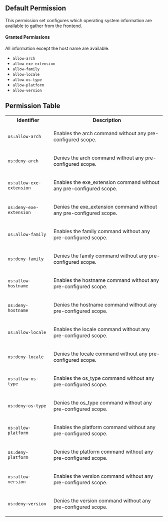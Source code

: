 ## Default Permission

This permission set configures which operating system information are available
to gather from the frontend.

#### Granted Permissions

All information except the host name are available.

-   `allow-arch`
-   `allow-exe-extension`
-   `allow-family`
-   `allow-locale`
-   `allow-os-type`
-   `allow-platform`
-   `allow-version`

## Permission Table

<table>
<tr>
<th>Identifier</th>
<th>Description</th>
</tr>

<tr>
<td>

`os:allow-arch`

</td>
<td>

Enables the arch command without any pre-configured scope.

</td>
</tr>

<tr>
<td>

`os:deny-arch`

</td>
<td>

Denies the arch command without any pre-configured scope.

</td>
</tr>

<tr>
<td>

`os:allow-exe-extension`

</td>
<td>

Enables the exe_extension command without any pre-configured scope.

</td>
</tr>

<tr>
<td>

`os:deny-exe-extension`

</td>
<td>

Denies the exe_extension command without any pre-configured scope.

</td>
</tr>

<tr>
<td>

`os:allow-family`

</td>
<td>

Enables the family command without any pre-configured scope.

</td>
</tr>

<tr>
<td>

`os:deny-family`

</td>
<td>

Denies the family command without any pre-configured scope.

</td>
</tr>

<tr>
<td>

`os:allow-hostname`

</td>
<td>

Enables the hostname command without any pre-configured scope.

</td>
</tr>

<tr>
<td>

`os:deny-hostname`

</td>
<td>

Denies the hostname command without any pre-configured scope.

</td>
</tr>

<tr>
<td>

`os:allow-locale`

</td>
<td>

Enables the locale command without any pre-configured scope.

</td>
</tr>

<tr>
<td>

`os:deny-locale`

</td>
<td>

Denies the locale command without any pre-configured scope.

</td>
</tr>

<tr>
<td>

`os:allow-os-type`

</td>
<td>

Enables the os_type command without any pre-configured scope.

</td>
</tr>

<tr>
<td>

`os:deny-os-type`

</td>
<td>

Denies the os_type command without any pre-configured scope.

</td>
</tr>

<tr>
<td>

`os:allow-platform`

</td>
<td>

Enables the platform command without any pre-configured scope.

</td>
</tr>

<tr>
<td>

`os:deny-platform`

</td>
<td>

Denies the platform command without any pre-configured scope.

</td>
</tr>

<tr>
<td>

`os:allow-version`

</td>
<td>

Enables the version command without any pre-configured scope.

</td>
</tr>

<tr>
<td>

`os:deny-version`

</td>
<td>

Denies the version command without any pre-configured scope.

</td>
</tr>
</table>
